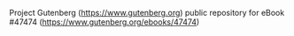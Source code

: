 Project Gutenberg (https://www.gutenberg.org) public repository for eBook #47474 (https://www.gutenberg.org/ebooks/47474)
